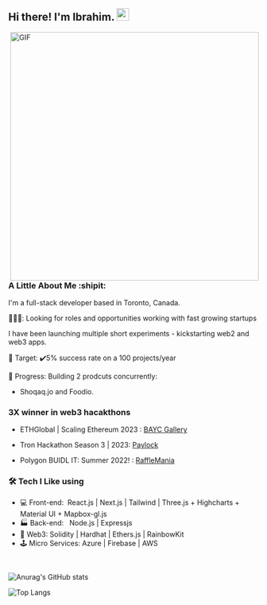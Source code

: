<h2> Hi there! I'm Ibrahim. <img src="https://github.com/IbrahimSam96/IbrahimSam96/blob/master/Hi.gif" width="25"></h2>
<img align="right" alt="GIF" src="https://github.com/IbrahimSam96/IbrahimSam96/blob/master/gif3.gif?raw=true" width="500"/>
<h3> A Little About Me  :shipit:</h3>

 I'm a full-stack developer based in Toronto, Canada. 
 
 🧑🏻‍💼: Looking for roles and opportunities working with fast growing startups
 
I have been launching multiple short experiments - kickstarting web2 and web3 apps. 

🎯 Target: ✔️5% success rate on a 100 projects/year

🚧 Progress: Building 2 prodcuts concurrently:

- Shoqaq.jo and Foodio.  

<h3>3X winner in web3 hacakthons</h3>  

- ETHGlobal | Scaling Ethereum 2023 : [BAYC Gallery](https://github.com/IbrahimSam96/ApesGallery)

- Tron Hackathon Season 3 | 2023: [Paylock](https://github.com/IbrahimSam96/paylock)

- Polygon BUIDL IT: Summer 2022! : [RaffleMania](https://github.com/IbrahimSam96/rafflemania)  


<h3>🛠 Tech I Like using </h3>

- 💻 Front-end:&nbsp; React.js | Next.js | Tailwind | Three.js + Highcharts + Material UI + Mapbox-gl.js
- :factory: Back-end: &nbsp;  Node.js | Expressjs 
- 🧾 Web3: Solidity | Hardhat | Ethers.js | RainbowKit
- 🕹 Micro Services: Azure | Firebase | AWS
<br>

![Anurag's GitHub stats](https://github-readme-stats.vercel.app/api?username=Ibrahimsam96&show_icons=true&theme=radical)


![Top Langs](https://github-readme-stats.vercel.app/api/top-langs/?username=Ibrahimsam96&show_icons=true&theme=radical)


